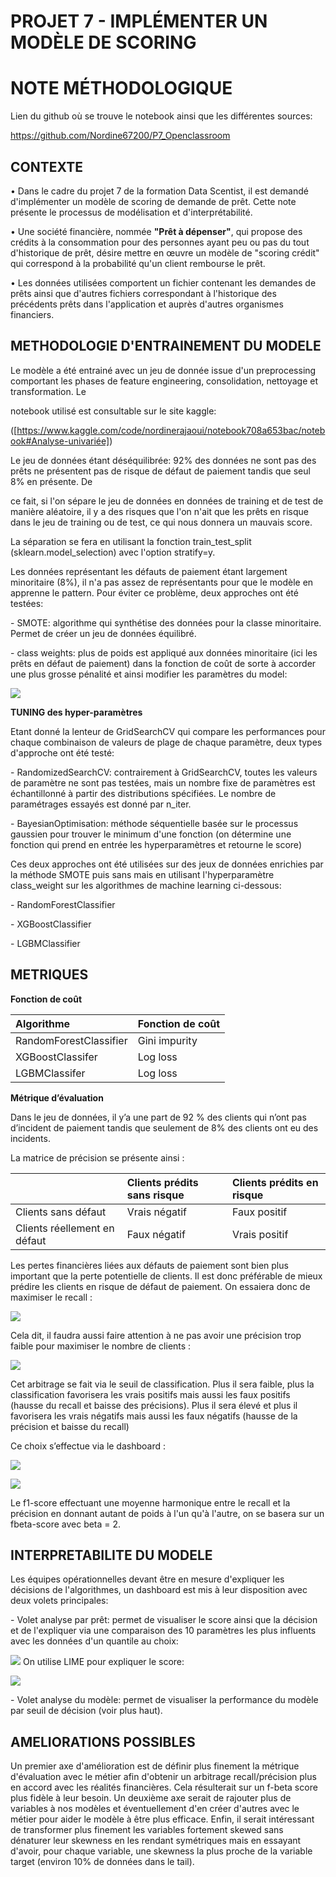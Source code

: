 

# PROJET 7 - IMPLÉMENTER UN MODÈLE DE SCORING
# NOTE MÉTHODOLOGIQUE

Lien du github où se trouve le notebook ainsi que les différentes sources:

https://github.com/Nordine67200/P7_Openclassroom

## CONTEXTE

• Dans le cadre du projet 7 de la formation Data Scentist, il est demandé d'implémenter un modèle de scoring de demande de prêt. Cette note présente le processus de modélisation et d'interprétabilité.

• Une société financière, nommée **"Prêt à dépenser"**, qui propose des crédits à la consommation pour des personnes ayant peu ou pas du tout d'historique de prêt, désire mettre en œuvre un modèle de "scoring crédit" qui correspond à la probabilité qu'un client rembourse le prêt.

• Les données utilisées comportent un fichier contenant les demandes de prêts ainsi que d'autres fichiers correspondant à l'historique des précédents prêts dans l'application et auprès d'autres organismes financiers.

## METHODOLOGIE D'ENTRAINEMENT DU MODELE

Le modèle a été entrainé avec un jeu de donnée issue d'un preprocessing comportant les phases de feature engineering, consolidation, nettoyage et transformation. Le

notebook utilisé est consultable sur le site kaggle:

([https://www.kaggle.com/code/nordinerajaoui/notebook708a653bac/notebook#Analyse-univariée])

Le jeu de données étant déséquilibrée: 92% des données ne sont pas des prêts ne présentent pas de risque de défaut de paiement tandis que seul 8% en présente. De

ce fait, si l'on sépare le jeu de données en données de training et de test de manière aléatoire, il y a des risques que l'on n'ait que les prêts en risque dans le jeu de training ou de test, ce qui nous donnera un mauvais score.

La séparation se fera en utilisant la fonction train\_test\_split (sklearn.model\_selection) avec l'option stratify=y.

Les données représentant les défauts de paiement étant largement minoritaire (8%), il n'a pas assez de représentants pour que le modèle en apprenne le pattern. Pour éviter ce problème, deux approches ont été testées:

\- SMOTE: algorithme qui synthétise des données pour la classe minoritaire. Permet de créer un jeu de données équilibré.

\- class weights: plus de poids est appliqué aux données minoritaire (ici les prêts en défaut de paiement) dans la fonction de coût de sorte à accorder une plus grosse pénalité et ainsi modifier les paramètres du model:

![](./images/CaptureLogLossFormulaWithWeighted.PNG)

**TUNING des hyper-paramètres**

Etant donné la lenteur de GridSearchCV qui compare les performances pour chaque combinaison de valeurs de plage de chaque paramètre, deux types d'approche ont été testé:

\- RandomizedSearchCV: contrairement à GridSearchCV, toutes les valeurs de paramètre ne sont pas testées, mais un nombre fixe de paramètres est échantillonné à partir des distributions spécifiées. Le nombre de paramétrages essayés est donné par n\_iter.

\- BayesianOptimisation: méthode séquentielle basée sur le processus gaussien pour trouver le minimum d'une fonction (on détermine une fonction qui prend en entrée les hyperparamètres et retourne le score)

Ces deux approches ont été utilisées sur des jeux de données enrichies par la méthode SMOTE puis sans mais en utilisant l'hyperparamètre class\_weight sur les algorithmes de machine learning ci-dessous:

\- RandomForestClassifier

\- XGBoostClassifier

\- LGBMClassifier


## METRIQUES

**Fonction de coût**


|**Algorithme**|**Fonction de coût**|
| :- | :- |
|RandomForestClassifier|Gini impurity|
|XGBoostClassifer|Log loss|
|LGBMClassifer|Log loss|

**Métrique d’évaluation**

Dans le jeu de données, il y’a une part de 92 % des clients qui n’ont pas d’incident de paiement tandis que seulement de 8% des clients ont eu des incidents.

La matrice de précision se présente ainsi :

||Clients prédits sans risque|Clients prédits en risque|
| :- | :- | :- |
|Clients sans défaut|Vrais négatif|Faux positif|
|Clients réellement en défaut|Faux négatif|Vrais positif|

Les pertes financières liées aux défauts de paiement sont bien plus important que la perte potentielle de clients. Il est donc préférable de mieux prédire les clients en risque de défaut de paiement. On essaiera donc de maximiser le recall :

![](./images/recall_formula.png)

Cela dit, il faudra aussi faire attention à ne pas avoir une précision trop faible pour maximiser le nombre de clients :

![](./images/precision_formula.png)

Cet arbitrage se fait via le seuil de classification. Plus il sera faible, plus la classification favorisera les vrais positifs mais aussi les faux positifs (hausse du recall et baisse des précisions). Plus il sera élevé et plus il favorisera les vrais négatifs mais aussi les faux négatifs (hausse de la précision et baisse du recall)

Ce choix s’effectue via le dashboard :


![](./images/CaptureChoixSeuil.PNG)

![](./images/CaptureScoreBarPlot.PNG)

Le f1-score effectuant une moyenne harmonique entre le recall et la précision en donnant autant de poids à l'un qu'à l'autre, on se basera sur un fbeta-score avec beta = 2. 


## INTERPRETABILITE DU MODELE

Les équipes opérationnelles devant être en mesure d'expliquer les décisions de l'algorithmes, un dashboard est mis à leur disposition avec deux volets principales:

\- Volet analyse par prêt: permet de visualiser le score ainsi que la décision et de l'expliquer via une comparaison des 10 paramètres les plus influents avec les données d'un quantile au choix:

![](./images/CaptureDataVsQuantile.PNG)
							On utilise LIME pour expliquer le score:
							
![](./images/CaptureLime.PNG)

\- Volet analyse du modèle: permet de visualiser la performance du modèle par seuil de décision (voir plus haut).

## AMELIORATIONS POSSIBLES

Un premier axe d'amélioration est de définir plus finement la métrique d'évaluation avec le métier afin d'obtenir un arbitrage recall/précision plus en accord avec les réalités financières. Cela résulterait sur un f-beta score plus fidèle à leur besoin.
Un deuxième axe serait de rajouter plus de variables à nos modèles et éventuellement d'en créer d'autres avec le métier pour aider le modèle à être plus efficace.
Enfin, il serait intéressant de transformer plus finement les variables fortement skewed sans dénaturer leur skewness en les rendant symétriques mais en essayant d'avoir, pour chaque variable, une skewness la plus proche de la variable target (environ 10% de données dans le tail).

